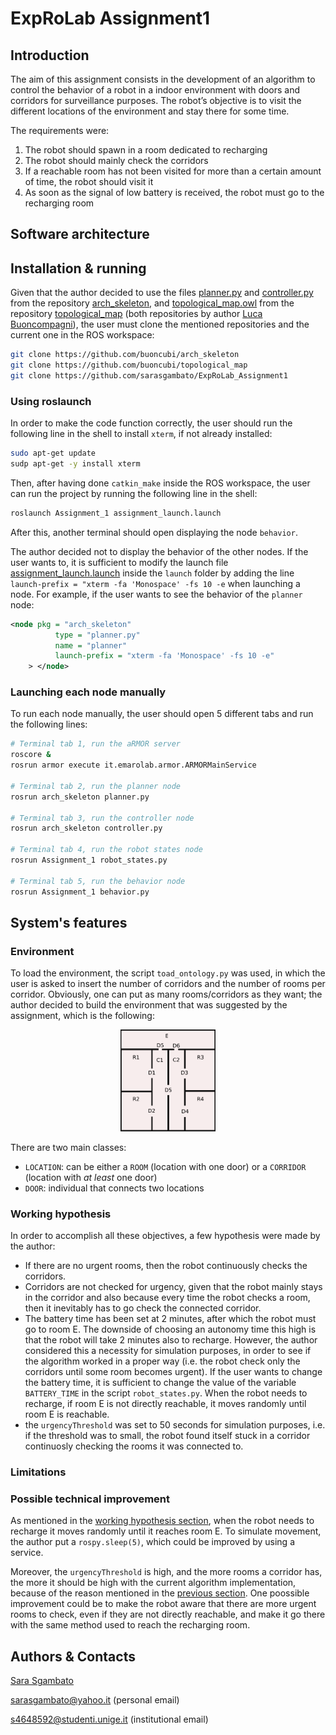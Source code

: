 # ExpRoLab Assignment1

## Introduction
The aim of this assignment consists in the development of an algorithm to control the behavior of a robot in a indoor environment with doors and corridors for surveillance purposes. The robot’s objective is to visit the different locations of the environment and stay there for some time.

The requirements were:
1. The robot should spawn in a room dedicated to recharging
2. The robot should mainly check the corridors
3. If a reachable room has not been visited for more than a certain amount of time, the robot should visit it
4. As soon as the signal of low battery is received, the robot must go to the recharging room

## Software architecture

## Installation & running
Given that the author decided to use the files [planner.py](https://github.com/buoncubi/arch_skeleton/blob/main/scripts/planner.py) and [controller.py](https://github.com/buoncubi/arch_skeleton/blob/main/scripts/controller.py) from the repository [arch_skeleton](https://github.com/buoncubi/arch_skeleton), and [topological_map.owl](https://github.com/buoncubi/topological_map/blob/main/topological_map.owl) from the repository [topological_map](https://github.com/buoncubi/topological_map) (both repositories by author [Luca Buoncompagni](https://github.com/buoncubi)), the user must clone the mentioned repositories and the current one in the ROS workspace:
```sh
git clone https://github.com/buoncubi/arch_skeleton
git clone https://github.com/buoncubi/topological_map
git clone https://github.com/sarasgambato/ExpRoLab_Assignment1
```
### Using roslaunch
In order to make the code function correctly, the user should run the following line in the shell to install `xterm`, if not already installed:
```sh
sudo apt-get update
sudp apt-get -y install xterm
```
Then, after having done `catkin_make` inside the ROS workspace, the user can run the project by running the following line in the shell:
```sh
roslaunch Assignment_1 assignment_launch.launch
```
After this, another terminal should open displaying the node `behavior`.

The author decided not to display the behavior of the other nodes. If the user wants to, it is sufficient to modify the launch file [assignment_launch.launch](https://github.com/sarasgambato/ExpRoLab_Assignment1/blob/master/launch/assignment_launch.launch) inside the `launch` folder by adding the line `launch-prefix = "xterm -fa 'Monospace' -fs 10 -e` when launching a node. For example, if the user wants to see the behavior of the `planner` node:
```xml
<node pkg = "arch_skeleton"  
          type = "planner.py"      
          name = "planner"   
          launch-prefix = "xterm -fa 'Monospace' -fs 10 -e"
    > </node>
```

### Launching each node manually
To run each node manually, the user should open 5 different tabs and run the following lines:
```sh
# Terminal tab 1, run the aRMOR server
roscore &
rosrun armor execute it.emarolab.armor.ARMORMainService

# Terminal tab 2, run the planner node
rosrun arch_skeleton planner.py

# Terminal tab 3, run the controller node
rosrun arch_skeleton controller.py

# Terminal tab 4, run the robot states node
rosrun Assignment_1 robot_states.py

# Terminal tab 5, run the behavior node
rosrun Assignment_1 behavior.py
```

## System's features
### Environment
To load the environment, the script `toad_ontology.py` was used, in which the user is asked to insert the number of corridors and the number of rooms per corridor. Obviously, one can put as many rooms/corridors as they want; the author decided to build the environment that was suggested by the assignment, which is the following:
<p align="center">
<img src="https://github.com/sarasgambato/ExpRoLab_Assignment1/blob/master/images/environment.png" width=30%, height=30%>
</p>

There are two main classes:
- `LOCATION`: can be either a `ROOM` (location with one door) or a `CORRIDOR` (location with *at least* one door)
- `DOOR`: individual that connects two locations

### <a id="req"></a> Working hypothesis
In order to accomplish all these objectives, a few hypothesis were made by the author:
- If there are no urgent rooms, then the robot continuously checks the corridors.
- Corridors are not checked for urgency, given that the robot mainly stays in the corridor and also because every time the robot checks a room, then it inevitably has to go check the connected corridor.
- The battery time has been set at 2 minutes, after which the robot must go to room E. The downside of choosing an autonomy time this high is that the robot will take 2 minutes also to recharge. However, the author considered this a necessity for simulation purposes, in order to see if the algorithm worked in a proper way (i.e. the robot check only the corridors until some room becomes urgent). If the user wants to change the battery time, it is sufficient to change the value of the variable `BATTERY_TIME` in the script `robot_states.py`. When the robot needs to recharge, if room E is not directly reachable, it moves randomly until room E is reachable.
- the `urgencyThreshold` was set to 50 seconds for simulation purposes, i.e. if the threshold was to small, the robot found itself stuck in a corridor continuosly checking the rooms it was connected to.

### Limitations


### Possible technical improvement
As mentioned in the [working hypothesis section](#req), when the robot needs to recharge it moves randomly until it reaches room E. To simulate movement, the author put a `rospy.sleep(5)`, which could be improved by using a service.

Moreover, the `urgencyThreshold` is high, and the more rooms a corridor has, the more it should be high with the current algorithm implementation, because of the reason mentioned in the [previous section](#req). One poossible improvement could be to make the robot aware that there are more urgent rooms to check, even if they are not directly reachable, and make it go there with the same method used to reach the recharging room.

## Authors & Contacts
[Sara Sgambato](https://github.com/sarasgambato)

sarasgambato@yahoo.it (personal email)

s4648592@studenti.unige.it (institutional email)
